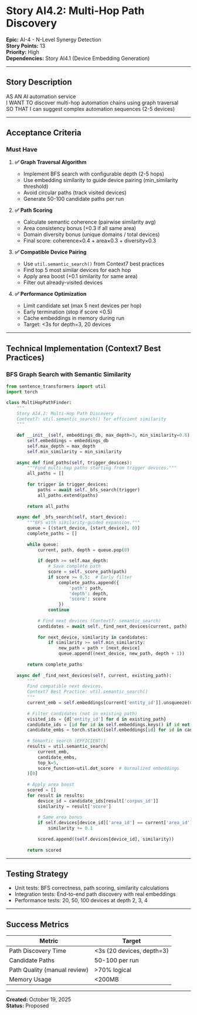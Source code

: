 # Story AI4.2: Multi-Hop Path Discovery

**Epic:** AI-4 - N-Level Synergy Detection  
**Story Points:** 13  
**Priority:** High  
**Dependencies:** Story AI4.1 (Device Embedding Generation)

---

## Story Description

AS AN AI automation service  
I WANT TO discover multi-hop automation chains using graph traversal  
SO THAT I can suggest complex automation sequences (2-5 devices)

---

## Acceptance Criteria

### Must Have

1. **✅ Graph Traversal Algorithm**
   - Implement BFS search with configurable depth (2-5 hops)
   - Use embedding similarity to guide device pairing (min_similarity threshold)
   - Avoid circular paths (track visited devices)
   - Generate 50-100 candidate paths per run

2. **✅ Path Scoring**
   - Calculate semantic coherence (pairwise similarity avg)
   - Area consistency bonus (+0.3 if all same area)
   - Domain diversity bonus (unique domains / total devices)
   - Final score: coherence×0.4 + area×0.3 + diversity×0.3

3. **✅ Compatible Device Pairing**
   - Use `util.semantic_search()` from Context7 best practices
   - Find top 5 most similar devices for each hop
   - Apply area boost (+0.1 similarity for same area)
   - Filter out already-visited devices

4. **✅ Performance Optimization**
   - Limit candidate set (max 5 next devices per hop)
   - Early termination (stop if score <0.5)
   - Cache embeddings in memory during run
   - Target: <3s for depth=3, 20 devices

---

## Technical Implementation (Context7 Best Practices)

### BFS Graph Search with Semantic Similarity

```python
from sentence_transformers import util
import torch

class MultiHopPathFinder:
    """
    Story AI4.2: Multi-Hop Path Discovery
    Context7: util.semantic_search() for efficient similarity
    """
    
    def __init__(self, embeddings_db, max_depth=3, min_similarity=0.6):
        self.embeddings = embeddings_db
        self.max_depth = max_depth
        self.min_similarity = min_similarity
    
    async def find_paths(self, trigger_devices):
        """Find multi-hop paths starting from trigger devices."""
        all_paths = []
        
        for trigger in trigger_devices:
            paths = await self._bfs_search(trigger)
            all_paths.extend(paths)
        
        return all_paths
    
    async def _bfs_search(self, start_device):
        """BFS with similarity-guided expansion."""
        queue = [(start_device, [start_device], 0)]
        complete_paths = []
        
        while queue:
            current, path, depth = queue.pop(0)
            
            if depth >= self.max_depth:
                # Save complete path
                score = self._score_path(path)
                if score >= 0.5:  # Early filter
                    complete_paths.append({
                        'path': path,
                        'depth': depth,
                        'score': score
                    })
                continue
            
            # Find next devices (Context7: semantic_search)
            candidates = await self._find_next_devices(current, path)
            
            for next_device, similarity in candidates:
                if similarity >= self.min_similarity:
                    new_path = path + [next_device]
                    queue.append((next_device, new_path, depth + 1))
        
        return complete_paths
    
    async def _find_next_devices(self, current, existing_path):
        """
        Find compatible next devices.
        Context7 Best Practice: util.semantic_search()
        """
        current_emb = self.embeddings[current['entity_id']].unsqueeze(0)
        
        # Filter candidates (not in existing path)
        visited_ids = {d['entity_id'] for d in existing_path}
        candidate_ids = [id for id in self.embeddings.keys() if id not in visited_ids]
        candidate_embs = torch.stack([self.embeddings[id] for id in candidate_ids])
        
        # Semantic search (EFFICIENT!)
        results = util.semantic_search(
            current_emb,
            candidate_embs,
            top_k=5,
            score_function=util.dot_score  # Normalized embeddings
        )[0]
        
        # Apply area boost
        scored = []
        for result in results:
            device_id = candidate_ids[result['corpus_id']]
            similarity = result['score']
            
            # Same area bonus
            if self.devices[device_id]['area_id'] == current['area_id']:
                similarity += 0.1
            
            scored.append((self.devices[device_id], similarity))
        
        return scored
```

---

## Testing Strategy

- Unit tests: BFS correctness, path scoring, similarity calculations
- Integration tests: End-to-end path discovery with real embeddings
- Performance tests: 20, 50, 100 devices at depth 2, 3, 4

---

## Success Metrics

| Metric | Target |
|--------|--------|
| Path Discovery Time | <3s (20 devices, depth=3) |
| Candidate Paths | 50-100 per run |
| Path Quality (manual review) | >70% logical |
| Memory Usage | <200MB |

---

**Created:** October 19, 2025  
**Status:** Proposed

